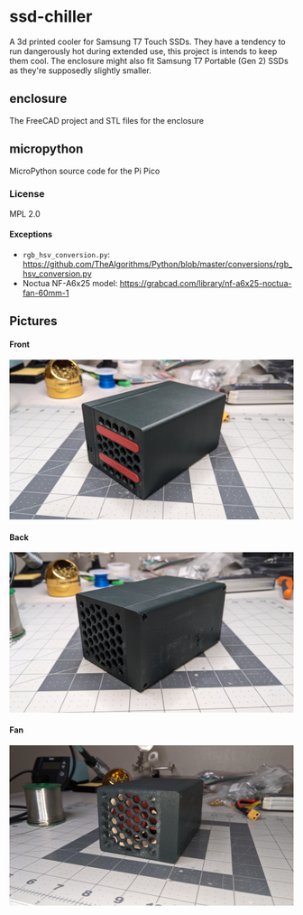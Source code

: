 # ssd-chiller

A 3d printed cooler for Samsung T7 Touch SSDs. They have a tendency to run dangerously hot during extended use, this project is intends to keep them cool. The enclosure might also fit Samsung T7 Portable (Gen 2) SSDs as they're supposedly slightly smaller.

## enclosure

The FreeCAD project and STL files for the enclosure

## micropython

MicroPython source code for the Pi Pico

### License

MPL 2.0

#### Exceptions

- `rgb_hsv_conversion.py`: https://github.com/TheAlgorithms/Python/blob/master/conversions/rgb_hsv_conversion.py
- Noctua NF-A6x25 model: https://grabcad.com/library/nf-a6x25-noctua-fan-60mm-1

## Pictures

#### Front
![Front](assets/PXL_20250402_060005800.jpg)

#### Back
![Back](assets/PXL_20250402_060223770.jpg)

#### Fan
![Fan](assets/PXL_20250402_060438727.jpg)
